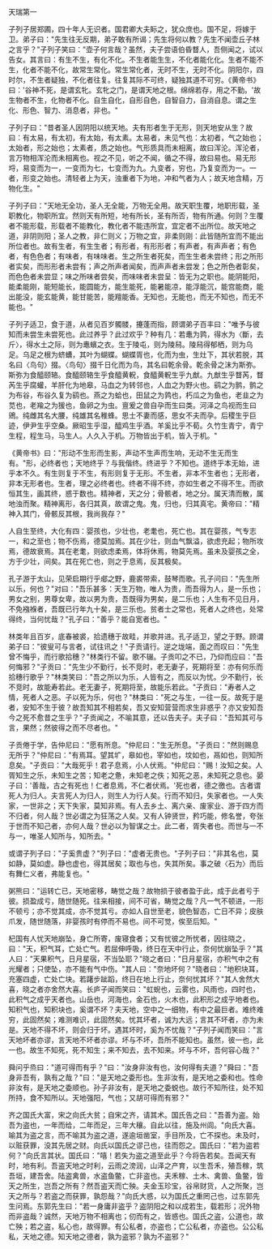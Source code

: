 天瑞第一

子列子居郑圃，四十年人无识者。国君卿大夫眎之，犹众庶也。国不足，将嫁于卫。弟子曰："先生往无反期，弟子敢有所谒；先生将何以教？先生不闻壶丘子林之言乎？"子列子笑曰："壶子何言哉？虽然，夫子尝语伯昏瞀人，吾侧闻之，试以告女。其言曰：有生不生，有化不化。不生者能生生，不化者能化化。生者不能不生，化者不能不化，故常生常化。常生常化者，无时不生，无时不化。阴阳尔，四时尔，不生者疑独，不化者往复。往复其际不可终，疑独其道不可穷。《黄帝书》曰：'谷神不死，是谓玄牝。玄牝之门，是谓天地之根。绵绵若存，用之不勤。'故生物者不生，化物者不化。自生自化，自形自色，自智自力，自消自息。谓之生化、形色、智力、消息者，非也。"

子列子曰："昔者圣人因阴阳以统天地。夫有形者生于无形，则天地安从生？故曰：有太易，有太初，有太始，有太素。太易者，未见气也：太初者，气之始也；太始者，形之始也；太素者，质之始也。气形质具而未相离，故曰浑沦。浑沦者，言万物相浑沦而未相离也。视之不见，听之不闻，循之不得，故曰易也。易无形埒，易变而为一，一变而为七，七变而为九。九变者，穷也，乃复变而为一。一者，形变之始也。清轻者上为天，浊重者下为地，冲和气者为人；故天地含精，万物化生。"

子列子曰："天地无全功，圣人无全能，万物无全用。故天职生覆，地职形载，圣职教化，物职所宜。然则天有所短，地有所长，圣有所否，物有所通。何则？生覆者不能形载，形载者不能教化，教化者不能违所宜，宜定者不出所位。故天地之道，非阴则阳；圣人之教，非仁则义；万物之宜，非柔则刚：此皆随所宜而不能出所位者也。故有生者，有生生者；有形者，有形形者；有声者，有声声者；有色者，有色色者；有味者，有味味者。生之所生者死矣，而生生者未尝终；形之所形者实矣，而形形者未尝有；声之所声者闻矣，而声声者未尝发；色之所色者彰矣，而色色者未尝显；味之所味者尝矣，而味味者未尝呈：皆无为之职也。能阴能阳，能柔能刚，能短能长，能圆能方，能生能死，能暑能凉，能浮能沉，能宫能商，能出能没，能玄能黄，能甘能苦，能羶能香。无知也，无能也，而无不知也，而无不能也。"

子列子适卫，食于道，从者见百岁髑髅，攓蓬而指，顾谓弟子百丰曰："唯予与彼知而未尝生未尝死也。此过养乎？此过欢乎？种有几：若鼃为鹑，得水为〈斷，去斤〉，得水土之际，则为鼃蠙之衣。生于陵屯，则为陵舄。陵舄得郁栖，则为乌足。乌足之根为蛴螬，其叶为蝴蝶。蝴蝶胥也，化而为虫，生灶下，其状若脱，其名曰〈鸟句〉掇。〈鸟句〉掇千日化而为鸟，其名曰乾余骨。乾余骨之沫为斯弥。斯弥为食醯颐辂。食醯颐辂生乎食醯黄軦，食醯黄軦生乎九猷。九猷生乎瞀芮，瞀芮生乎腐蠸，羊肝化为地皋，马血之为转邻也，人血之为野火也。鹞之为鹯，鹯之为布谷，布谷久复为鹞也。燕之为蛤也，田鼠之为鹑也，朽瓜之为鱼也，老韭之为苋也，老羭之为猨也，鱼卵之为虫。亶爰之兽自孕而生曰类。河泽之鸟视而生曰鶂。纯雌其名大腰，纯雄其名稚蜂。思士不妻而感，思女不夫而孕。后稷生乎巨迹，伊尹生乎空桑。厥昭生乎湿，醯鸡生乎酒。羊奚比乎不荀。久竹生青宁，青宁生程，程生马，马生人。人久入于机。万物皆出于机，皆入于机。"

《黄帝书》曰："形动不生形而生影，声动不生声而生响，无动不生无而生有。"形，必终者也；天地终乎？与我偕终。终进乎？不知也。道终乎本无始，进乎本不久。有生则复于不生，有形则复于无形。不生者，非本不生者也；无形者，非本无形者也。生者，理之必终者也。终者不得不终，亦如生者之不得不生。而欲恒其生，画其终，惑于数也。精神者，天之分；骨骸者，地之分。属天清而散，属地浊而聚。精神离形，各归其真，故谓之鬼。鬼，归也，归其真宅。黄帝曰："精神入其门，骨骸反其根，我尚我存？"

人自生至终，大化有四：婴孩也，少壮也，老耄也，死亡也。其在婴孩，气专志一，和之至也；物不伤焉，德莫加焉。其在少壮，则血气飘溢，欲虑充起；物所攻焉，德故衰焉。其在老耄，则欲虑柔焉，体将休焉，物莫先焉。虽未及婴孩之全，方于少壮，间矣。其在死亡也，则之于息焉，反其极矣。

孔子游于太山，见荣启期行乎郕之野，鹿裘带索，鼓琴而歌。孔子问曰："先生所以乐，何也？"对曰："吾乐甚多：天生万物，唯人为贵，而吾得为人，是一乐也；男女之别，男尊女卑，故以男为贵，吾既得为男矣，是二乐也；人生有不见日月，不免襁褓者，吾既已行年九十矣，是三乐也。贫者士之常也，死者人之终也，处常得终，当何忧哉？"孔子曰："善乎？能自宽者也。"

林类年且百岁，底春被裘，拾遗穗于故畦，并歌并进。孔子适卫，望之于野。顾谓弟子曰："彼叟可与言者，试往讯之！"子贡请行。逆之垅端，面之而叹曰："先生曾不悔乎，而行歌拾穗？"林类行不留。歌不辍。子贡叩之不已，乃仰而应曰："吾何悔邪？"子贡曰："先生少不勤行，长不竞时，老无妻子，死期将至：亦有何乐而拾穗行歌乎？"林类笑曰："吾之所以为乐，人皆有之，而反以为忧。少不勤行，长不竞时，故能寿若此。老无妻子，死期将至，故能乐若此。"子贡曰："寿者人之情，死者人之恶。子以死为乐，何也？"林类曰："死之与生，一往一反。故死于是者，安知不生于彼？故吾知其不相若矣，吾又安知营营而求生非惑乎？亦又安知吾今之死不愈昔之生乎？"子贡闻之，不喻其意，还以告夫子。夫子曰："吾知其可与言，果然；然彼得之而不尽者也。"

子贡倦于学，告仲尼曰："愿有所息。"仲尼曰："生无所息。"子贡曰："然则赐息无所乎？"仲尼曰："有焉耳。望其圹，皋如也，宰如也，坟如也，鬲如也，则知所息矣。"子贡曰："大哉死乎！君子息焉，小人伏焉。"仲尼曰："赐！汝知之矣。人胥知生之乐，未知生之苦；知老之惫，未知老之佚；知死之恶，未知死之息也。晏子曰：'善哉，古之有死也！仁者息焉，不仁者伏焉。'死也者，德之徼也。古者谓死人为归人。夫言死人为归人，则生人为行人矣。行而不知归，失家者也。一人失家，一世非之；天下失家，莫知非焉。有人去乡土、离六亲、废家业、游于四方而不归者，何人哉？世必谓之为狂荡之人矣。又有人钟贤世，矜巧能，修名誉，夸张于世而不知己者，亦何人哉？世必以为智谋之士。此二者，胥失者也。而世与一不与一，唯圣人知所与，知所去。"

或谓子列子曰："子奚贵虚？"列子曰："虚者无贵也。"子列子曰："非其名也，莫如静，莫如虚。静也虚也，得其居矣；取也与也，失其所矣。事之破〈石为〉而后有舞仁义者，弗能复也。"

粥熊曰："运转亡已，天地密移，畴觉之哉？故物损于彼者盈于此，成于此者亏于彼。损盈成亏，随世随死。往来相接，间不可省，畴觉之哉？凡一气不顿进，一形不顿亏；亦不觉其成，亦不觉其亏。亦如人自世至老，貌色智态，亡日不异；皮肤爪发，随世随落，非婴孩时有停而不易也。间不可觉，俟至后知。"

杞国有人忧天地崩坠，身亡所寄，废寝食者；又有忧彼之所忧者，因往晓之，曰："天，积气耳，亡处亡气。若屈伸呼吸，终日在天中行止，奈何忧崩坠乎？"其人曰："天果积气，日月星宿，不当坠耶？"晓之者曰："日月星宿，亦积气中之有光耀者；只使坠，亦不能有气中伤。"其人曰："奈地坏何？"晓者曰："地积块耳，充塞四虚，亡处亡块。若躇步跐蹈，终日在地上行止，奈何忧其坏？"其人舍然大喜，晓之者亦舍然大喜。长庐子闻而笑曰："虹蜺也，云雾也，风雨也，四时也，此积气之成乎天者也。山岳也，河海也，金石也，火木也，此积形之成乎地者也。知积气也，知积块也，奚谓不坏？夫天地，空中之一细物，有中之最巨者。难终难穷，此固然矣；难测难识，此固然矣。忧其坏者，诚为大远；言其不坏者，亦为未是。天地不得不坏，则会归于坏。遇其坏时，奚为不忧哉？"子列子闻而笑曰："言天地坏者亦谬，言天地不坏者亦谬。坏与不坏，吾所不能知也。虽然，彼一也，此一也。故生不知死，死不知生；来不知去，去不知来。坏与不坏，吾何容心哉？"

舜问乎烝曰："道可得而有乎？"曰："汝身非汝有也，汝何得有夫道？"舜曰："吾身非吾有，孰有之哉？"曰："是天地之委形也。生非汝有，是天地之委和也。性命非汝有，是天地之委顺也。孙子非汝有，是天地之委蜕也。故行不知所往，处不知所持，食不知所以。天地强阳，气也；又胡可得而有邪？"

齐之国氏大富，宋之向氏大贫；自宋之齐，请其术。国氏告之曰："吾善为盗。始吾为盗也，一年而给，二年而足，三年大穰。自此以往，施及州闾。"向氏大喜。喻其为盗之言，而不喻其为盗之道，遂逾垣凿室，手目所及，亡不探也。未及时，以赃获罪，没其先居之财。向氏以国氏之谬己也，往而怨之。国氏曰："若为盗若何？"向氏言其状。国氏曰："嘻！若失为盗之道至此乎？今将告若矣。吾闻天有时，地有利。吾盗天地之时利，云雨之滂润，山泽之产育，以生吾禾，殖吾稼，筑吾垣，建吾舍。陆盗禽兽，水盗鱼鳖，亡非盗也。夫禾稼、土木、禽兽、鱼鳖，皆天之所生，岂吾之所有？然吾盗天而亡殃。夫金玉珍宝，谷帛财货，人之所聚，岂天之所与？若盗之而获罪，孰怨哉？"向氏大惑，以为国氏之重罔己也，过东郭先生问焉。东郭先生曰："若一身庸非盗乎？盗阴阳之和以成若生，载若形；况外物而非盗哉？诚然，天地万物不相离也；仞而有之，皆惑也。国氏之盗，公道也，故亡殃；若之盗，私心也，故得罪。有公私者，亦盗也；亡公私者，亦盗也。公公私私，天地之德。知天地之德者，孰为盗邪？孰为不盗邪？"

